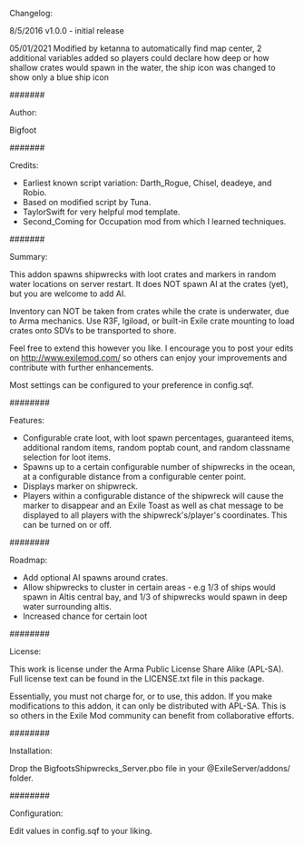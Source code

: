 Changelog:

8/5/2016 v1.0.0 - initial release


05/01/2021
Modified by ketanna to automatically find map center, 2 additional variables added so players could declare how deep or how shallow 
crates would spawn in the water, the ship icon was changed to show only a blue ship icon

#######

Author:

Bigfoot

#######

Credits:

* Earliest known script variation: Darth_Rogue, Chisel, deadeye, and Robio.
* Based on modified script by Tuna.
* TaylorSwift for very helpful mod template.
* Second_Coming for Occupation mod from which I learned techniques.

#######

Summary:

This addon spawns shipwrecks with loot crates and markers in random water locations on server restart. It does NOT spawn AI at the crates (yet), but you are welcome to add AI.

Inventory can NOT be taken from crates while the crate is underwater, due to Arma mechanics. Use R3F, Igiload, or built-in Exile crate mounting to load crates onto SDVs to be transported to shore.

Feel free to extend this however you like. I encourage you to post your edits on http://www.exilemod.com/ so others can enjoy your improvements and contribute with further enhancements.

Most settings can be configured to your preference in config.sqf.

########

Features:

* Configurable crate loot, with loot spawn percentages, guaranteed items, additional random items, random poptab count, and random classname selection for loot items.
* Spawns up to a certain configurable number of shipwrecks in the ocean, at a configurable distance from a configurable center point.
* Displays marker on shipwreck.
* Players within a configurable distance of the shipwreck will cause the marker to disappear and an Exile Toast as well as chat message to be displayed to all players with the shipwreck's/player's coordinates. This can be turned on or off.

########

Roadmap:
* Add optional AI spawns around crates.
* Allow shipwrecks to cluster in certain areas - e.g 1/3 of ships would spawn in Altis central bay, and 1/3 of shipwrecks would spawn in deep water surrounding altis.
* Increased chance for certain loot

########

License:

This work is license under the Arma Public License Share Alike (APL-SA). Full license text can be found in the LICENSE.txt file in this package.

Essentially, you must not charge for, or to use, this addon. If you make modifications to this addon, it can only be distributed with APL-SA. This is so others in the Exile Mod community can benefit from collaborative efforts.

########

Installation:

Drop the BigfootsShipwrecks_Server.pbo file in your @ExileServer/addons/ folder.

########

Configuration:

Edit values in config.sqf to your liking.
